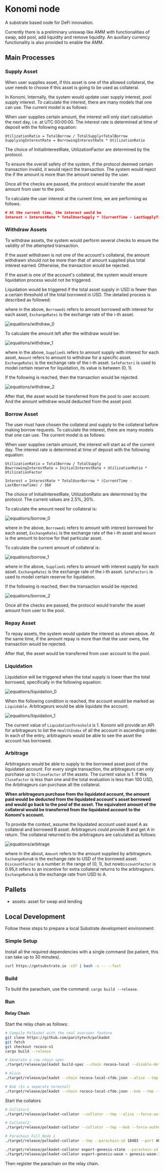 # Konomi node

A substrate based node for DeFi innovation.

Currently there is a preliminary uniswap like AMM with functionalities of swap, add pool, add liquidity and remove liquidity. An auxiliary currency functionality is also provided to enable the AMM.

## Main Processes
### Supply Asset
When user supplies asset, if this asset is one of the allowed collateral, the user needs to choose if this asset is going to be used as collateral.

In Konomi, Internally, the system would update user supply interest, pool supply interest. To calculate the interest, there are many models that one can use. The current model is as follows:

When user supplies certain amount, the interest will only start calculation the next day, i.e. at UTC 00:00:00.  The interest rate is determined at time of deposit with the following equation:

```
UtilizationRatio = TotalBorrow / TotalSupply+TotalBorrow
SupplyingInterestRate = BorrowingInterestRate * UtilizationRatio
```

The choice of InitialInterestRate, UtilizationFactor are determined by the protocol.

To ensure the overall safety of the system, if the protocol deemed certain transaction invalid, it would reject the transaction. The system would reject the if the amount is more than the amount owned by the user.

Once all the checks are passed, the protocol would transfer the asset amount from user to the pool.

To calculate the user interest at the current time, we are performing as follows.

```json
# At the current time, the interest would be
Interest = InterestRate * TotalUserSupply * (CurrentTime - LastSupplyTime) / 360
```
### Withdraw Assets
To withdraw assets, the system would perform several checks to ensure the validity of the attempted transaction.

If the asset withdrawn is not one of the account's collateral, the amount withdrawn should not be more than that of amount supplied plus total interest earned. Otherwise, the transaction would be rejected.

If the asset is one of the account's collateral, the system would ensure liquidation process would not be triggered.

Liquidation would be triggered if the total asset supply in USD is fewer than a certain threshold of the total borrowed in USD. The detailed process is described as followed:

where in the above, `Borrowedi` refers to amount borrowed with interest for each asset, `ExchangeRatei` is the exchange rate of the i-th asset.

![equations/withdraw_0](equations/withdraw_0.png)

To calculate the amount left after the withdraw would be:

![equations/withdraw_1](equations/withdraw_1.png)

where in the above, `Suppliedi` refers to amount supply with interest for each asset, `Amount` refers to amount to withdraw for a specific asset. `ExchangeRatei` is the exchange rate of the i-th asset. `SafeFactori` is used to model certain reserve for liquidation, its value is between (0, 1).

If the following is reached, then the transaction would be rejected.

![equations/withdraw_2](equations/withdraw_2.png)

After that, the asset would be transferred from the pool to user account. And the amount withdraw would deducted from the asset pool.

### Borrow Asset

The user must have chosen the collateral and supply to the collateral before making borrow requests. To calculate the interest, there are many models that one can use. The current model is as follows:

When user supplies certain amount, the interest will start as of the current day.  The interest rate is determined at time of deposit with the following equation:

```
UtilizationRatio = TotalBorrow / TotalSupply
BowrrowingInterestRate = InitialInterestRate + UtilizationRatio * UtilizationFactor

Interest = InterestRate * TotalUserBorrow * (CurrentTime - LastBorrowTime) / 360
```

The choice of InitialInterestRate, UtilizationRatio are determined by the protocol. The current values are 2.5%, 20%.

To calculate the amount need for collateral is:

![equations/borrow_0](equations/borrow_0.png)

where in the above, `Borrowedi` refers to amount with interest borrowed for each asset, `ExchangeRatei` is the exchange rate of the i-th asset and `Amount` is the amount to borrow for that particular asset.

To calculate the current amount of collateral is:

![equations/borrow_1](equations/borrow_1.png)

where in the above, `Suppliedi` refers to amount with interest supply for each asset. `ExchangeRatei` is the exchange rate of the i-th asset. `SafeFactori` is used to model certain reserve for liquidation.

If the following is reached, then the transaction would be rejected.

![equations/borrow_2](equations/borrow_2.png)

Once all the checks are passed, the protocol would transfer the asset amount from user to the pool.

### Repay Asset

To repay assets, the system would update the interest as shown above. At the same time, if the amount repay is more than that the user owns, the transaction would be rejected.

After that, the asset would be transferred from user account to the pool.

### Liquidation
Liquidation will be triggered when the total supply is lower than the total borrowed, specifically in the following equation:

![equations/liquidation_0](equations/liquidation_0.png)

When the following condition is reached, the account would be marked as `Liquidable`. Arbitrageurs would be able liquidate the account.

![equations/liquidation_1](equations/liquidation_1.png)

The current value of `LiquidationThreshold` is 1. Konomi will provide an API for arbitrageurs to list the `HealthIndex` of all the account in ascending order. In each of the entry, arbitrageurs would be able to see the asset the account has borrowed.

### Arbitrage
Arbitrageurs would be able to supply to the borrowed asset pool of the liquidated account. For every single transaction, the arbitrageurs can only purchase up to `CloseFactor` of the assets. The current value is 1. If this `CloseFactor` is less than one and the total evaluation is less than 100 USD, the Arbitrageurs can purchase all the collateral.

**When arbitrageurs purchase from the liquidated account, the amount paid would be deducted from the liquidated account's asset borrowed and would go back to the pool of the asset. The equivalent amount of the collateral would be transferred from the liquidated account to the Konomi's account.**

To provide the context, assume the liquidated account used asset A as collateral and borrowed B asset. Arbitrageurs could provide B and get A in return. The collateral returned to the arbitrageurs are calculated as follows:

![equations/arbitrage](./equations/arbitrage.png)

where in the about, `Amount` refers to the amount supplied by arbitrageurs. `ExchangeRateB` is the exchange rate to USD of the borrowed asset. `DiscountFactor` is a number in the range of (0, 1), but now`DiscountFactor` is 0.95,it refers to an incentive for extra collateral returns to the arbitrageurs. `ExchangeRateA` is the exchange rate from USD to A.

## Pallets
- assets: asset for swap and lending

## Local Development

Follow these steps to prepare a local Substrate development environment:

### Simple Setup

Install all the required dependencies with a single command (be patient, this can take up to 30
minutes).

```bash
curl https://getsubstrate.io -sSf | bash -s -- --fast
```

### Build
To build the parachain, use the command: `cargo build --release`.


### Run
#### Relay Chain
Start the relay chain as follows:
```bash
# Compile Polkadot with the real overseer feature
git clone https://github.com/paritytech/polkadot
git fetch
git checkout rococo-v1
cargo build --release

# Generate a raw chain spec
./target/release/polkadot build-spec --chain rococo-local --disable-default-bootnode --raw > rococo-local-cfde.json

# Alice
./target/release/polkadot --chain rococo-local-cfde.json --alice --tmp

# Bob (In a separate terminal)
./target/release/polkadot --chain rococo-local-cfde.json --bob --tmp --port 30334
```

Start the collators
```bash
# Collator1
./target/release/polkadot-collator --collator --tmp --alice --force-authoring --parachain-id 18403 --port 40335 --ws-port 9946 --rpc-methods Unsafe --ws-external --rpc-cors all -- --execution wasm --chain ../polkadot/rococo-local-cfde.json --port 30335

# Collator2
./target/release/polkadot-collator --collator --tmp --bob --force-authoring --parachain-id 18403 --port 40336 --ws-port 9947 --rpc-methods Unsafe --ws-external --rpc-cors all -- --execution wasm --chain ../polkadot/rococo-local-cfde.json --port 30336

# Parachain Full Node 1
./target/release/polkadot-collator --tmp --parachain-id 18403 --port 40337 --ws-port 9948 --rpc-port 9929 --rpc-methods Unsafe --ws-external --rpc-cors all -- --execution wasm --chain ../polkadot/rococo-local-cfde.json --port 30337

./target/release/polkadot-collator export-genesis-state --parachain-id 18403 > genesis-state-18403
./target/release/polkadot-collator export-genesis-wasm > genesis-wasm-18403
```
Then register the parachain on the relay chain.